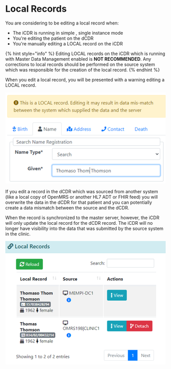 # Local Records

You are considering to be editing a local record when: 

* The iCDR is running in simple , single instance mode
* You're editing the patient on the dCDR
* You're manually editing a LOCAL record on the iCDR

{% hint style="info" %}
Editing LOCAL records on the iCDR which is running with Master Data Management enabled is **NOT RECOMMENDED**. Any corrections to local records should be performed on the source system which was responsible for the creation of the local record.
{% endhint %}

When you edit a local record, you will be presented with a warning editing a LOCAL record.

![](../../.gitbook/assets/image%20%2845%29.png)

If you edit a record in the dCDR which was sourced from another system \(like a local copy of OpenMRS or another HL7 ADT or FHIR feed\) you will overwrite the data in the dCDR for that patient and you can potentially create a data mismatch between the source and the dCDR.

When the record is synchronized to the master server, however, the iCDR will only update the local record for the dCDR record. The iCDR will no longer have visibility into the data that was submitted by the source system in the clinic.

![](../../.gitbook/assets/image%20%28117%29%20%281%29.png)

